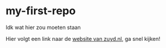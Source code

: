 # my-first-repo
Idk wat hier zou moeten staan

Hier volgt een link naar de [website van zuyd.nl](https://www.zuyd.nl), ga snel kijken!
